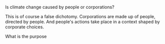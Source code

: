 Is climate change caused by people or corporations?


This is of course a false dichotomy. Corporations are made up of people, directed by people. And people's actions take place in a context shaped by corporate choices.

What is the purpose 
